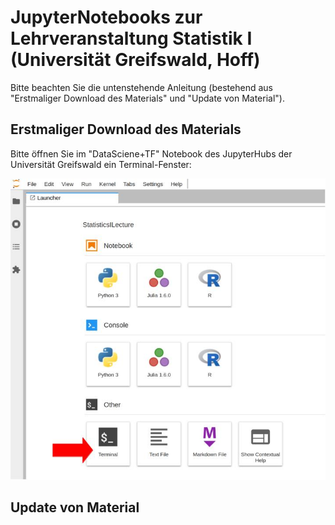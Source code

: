 # JupyterNotebooks zur Lehrveranstaltung Statistik I (Universität Greifswald, Hoff)

Bitte beachten Sie die untenstehende Anleitung (bestehend aus "Erstmaliger Download des Materials" und "Update von Material").

## Erstmaliger Download des Materials

Bitte öffnen Sie im "DataSciene+TF" Notebook des JupyterHubs der Universität Greifswald ein Terminal-Fenster:

![Terminal Fenster öffnen](img/terminal-finden.jpg "Terminal Fenster öffnen")

## Update von Material
